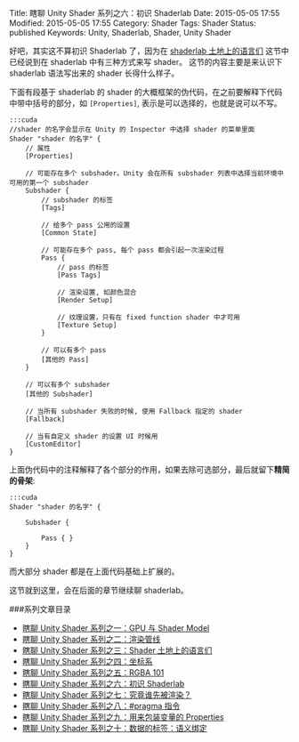 Title: 瞎聊 Unity Shader 系列之六：初识 Shaderlab
Date: 2015-05-05 17:55
Modified: 2015-05-05 17:55
Category: Shader
Tags: Shader
Status: published
Keywords: Unity, Shaderlab, Shader, Unity Shader

好吧，其实这不算初识 Shaderlab 了，因为在 [shaderlab 土地上的语言们]({filename}/Shader_3.md) 这节中已经说到在 shaderlab 中有三种方式来写 shader。
这节的内容主要是来认识下 shaderlab 语法写出来的 shader 长得什么样子。

下面有段基于 shaderlab 的 shader 的大概框架的伪代码，在之前要解释下代码中带中括号的部分，如 `[Properties]`, 表示是可以选择的，也就是说可以不写。

	:::cuda
	//shader 的名字会显示在 Unity 的 Inspector 中选择 shader 的菜单里面
	Shader "shader 的名字" {
		// 属性
		[Properties]

		// 可能存在多个 subshader。Unity 会在所有 subshader 列表中选择当前环境中可用的第一个 subshader
		Subshader {
			// subshader 的标签
			[Tags]

			// 给多个 pass 公用的设置
			[Common State]

			// 可能存在多个 pass, 每个 pass 都会引起一次渲染过程
			Pass {
				// pass 的标签
				[Pass Tags]

				// 渲染设置, 如颜色混合
				[Render Setup]

				// 纹理设置，只有在 fixed function shader 中才可用
				[Texture Setup]
			}

			// 可以有多个 pass
			[其他的 Pass]
		}

		// 可以有多个 subshader
		[其他的 Subshader]

		// 当所有 subshader 失败的时候, 使用 Fallback 指定的 shader
		[Fallback]

		// 当有自定义 shader 的设置 UI 时候用
		[CustomEditor]
	}

上面伪代码中的注释解释了各个部分的作用，如果去除可选部分，最后就留下**精简的骨架**:

	:::cuda
	Shader "shader 的名字" {

		Subshader {

			Pass { }
		}
	}

而大部分 shader 都是在上面代码基础上扩展的。

这节就到这里，会在后面的章节继续聊 shaderlab。

###系列文章目录
- [瞎聊 Unity Shader 系列之一：GPU 与 Shader Model]({filename}/Shader_1.md)
- [瞎聊 Unity Shader 系列之二：渲染管线]({filename}/Shader_2.md)
- [瞎聊 Unity Shader 系列之三：Shader 土地上的语言们]({filename}/Shader_3.md)
- [瞎聊 Unity Shader 系列之四：坐标系]({filename}/Shader_4.md)
- [瞎聊 Unity Shader 系列之五：RGBA 101]({filename}/Shader_5.md)
- [瞎聊 Unity Shader 系列之六：初识 Shaderlab]({filename}/Shader_6.md)
- [瞎聊 Unity Shader 系列之七：究竟谁先被渲染？]({filename}/Shader_7.md)
- [瞎聊 Unity Shader 系列之八：#pragma 指令]({filename}/Shader_8.md)
- [瞎聊 Unity Shader 系列之九：用来包装变量的 Properties]({filename}/Shader_9.md)
- [瞎聊 Unity Shader 系列之十：数据的标签：语义绑定]({filename}/Shader_10.md)
